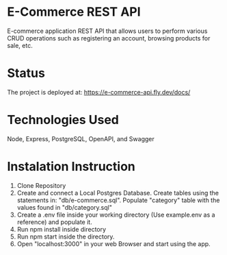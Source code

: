 # E-Commerce REST API
E-commerce application REST API that allows users to perform various CRUD operations such as registering an account, browsing products for sale, etc.
# Status
The project is deployed at: https://e-commerce-api.fly.dev/docs/
# Technologies Used
Node, Express, PostgreSQL, OpenAPI, and Swagger
# Instalation Instruction
1) Clone Repository
2) Create and connect a Local Postgres Database. Create tables using the statements in: "db/e-commerce.sql". Populate "category" table with the values
found in "db/category.sql"
3) Create a .env file inside your working directory (Use example.env as a reference) and populate it.
4) Run npm install inside directory
5) Run npm start inside the directory. 
6) Open "localhost:3000" in your web Browser and start using the app.

